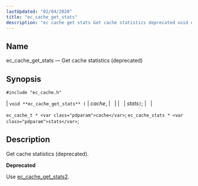 ```yaml
---
lastUpdated: "02/04/2020"
title: "ec_cache_get_stats"
description: "ec cache get stats Get cache statistics deprecated void ec cache get stats cache stats ec cache t cache ec cache stats stats Get cache statistics deprecated Use ec cache get stats 2..."
---
```


<a name="apis.ec_cache_get_stats"></a> 
## Name

ec_cache_get_stats — Get cache statistics (deprecated)

## Synopsis

`#include "ec_cache.h"`

| `void **ec_cache_get_stats** (` | <var class="pdparam">cache</var>, |   |
|   | <var class="pdparam">stats</var>`)`; |   |

`ec_cache_t * <var class="pdparam">cache</var>`;
`ec_cache_stats * <var class="pdparam">stats</var>`;<a name="idp50798048"></a> 
## Description

Get cache statistics (deprecated).

**<a name="idp50799264"></a> Deprecated**

Use [ec_cache_get_stats2](/momentum/3/3-api/apis-ec-cache-get-stats-2).
